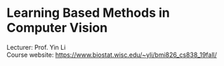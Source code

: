 # Learning Based Methods in Computer Vision
Lecturer: Prof. Yin Li <br>
Course website: https://www.biostat.wisc.edu/~yli/bmi826_cs838_19fall/
